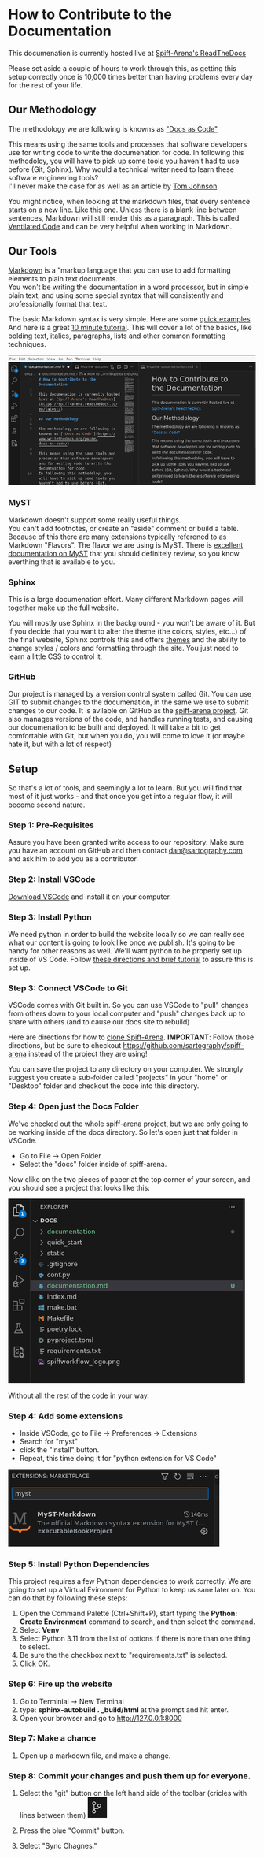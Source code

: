 # How to Contribute to the Documentation

This documenation is currently hosted live at [Spiff-Arena's ReadTheDocs](https://spiff-arena.readthedocs.io/en/latest/)


Please set aside a couple of hours to work through this, as getting this setup correctly once is 10,000 times better than having problems every day for the rest of your life.

## Our Methodology 

The methodology we are following is knowns as ["Docs as Code"](https://www.writethedocs.org/guide/docs-as-code/) 

This means using the same tools and processes that software developers use for writing code to write the documenation for code.
In following this methodoloy, you will have to pick up some tools you haven't had to use before (Git, Sphinx).
Why would a technical writer need to learn these software engineering tools?  
I'll never make the case for as well as an article by [Tom Johnson](https://idratherbewriting.com/trends/trends-to-follow-or-forget-docs-as-code.html).

You might notice, when looking at the markdown files, that every sentence starts on a new line.
Like this one.
Unless there is a blank line between sentences, Markdown will still render this as a paragraph.
This is called [Ventilated Code](https://vanemden.wordpress.com/2009/01/01/ventilated-prose/) and can be very helpful when working in Markdown.


## Our Tools

[Markdown](https://www.markdownguide.org/getting-started/) is a "markup language that you can use to add formatting elements to plain text documents.  
You won't be writing the documentation in a word processor, but in simple plain text, and using some special syntax that will consistently and professionally format that text.  


The basic Markdown syntax is very simple.  Here are some [quick examples](https://commonmark.org/help/). And here is a great [10 minute tutorial](https://commonmark.org/help/tutorial/).
This will cover a lot of the basics, like bolding text, italics, paragraphs, lists and other common formatting techniques.

![Markdown screenshot](./images/markdown.png "Markdown example")

### MyST
Markdown doesn't support some really useful things.  
You can't add footnotes, or create an "aside" comment or build a table.  
Because of this there are many extensions typically referened to as Markdown "Flavors".
The flavor we are using is MyST. 
There is [excellent documentation on MyST](https://myst-parser.readthedocs.io/en/v0.13.5/using/syntax.html) that you should definitely review, so you know everthing that is available to you.


### Sphinx
This is a large documenation effort. Many different Markdown pages will together make up the full website.

You will mostly use Sphinx in the background - you won't be aware of it.
But if you decide that you want to alter the theme (the colors, styles, etc...) of the final website, Sphinx controls this and offers  [themes](https://sphinx-themes.org/) and the ability to change styles / colors and formatting through the site.
You just need to learn a little CSS to control it.


### GitHub
Our project is managed by a version control system called Git.
You can use GIT to submit changes to the documenation, in the same we use to submit changes to our code.
It is avilable on GitHub as the [spiff-arena project](https://github.com/sartography/spiff-arena).  Git also manages versions of the code, and handles running tests, and causing our documenation to be built and deployed.
It will take a bit to get comfortable with Git, but when you do, you will come to love it (or maybe hate it, but with a lot of respect)

## Setup

So that's a lot of tools, and seemingly a lot to learn.
But you will find that most of it just works - and that once you get into a regular flow, it will become second nature.


### Step 1:  Pre-Requisites
Assure you have been granted write access to our repository.
Make sure you have an account on GitHub and then contact dan@sartography.com and ask him to add you as a contributor.


### Step 2:  Install VSCode
[Download VSCode](https://code.visualstudio.com/) and install it on your computer.

### Step 3: Install Python 
We need python in order to build the website locally so we can really see what our content is going to look like once we publish.  It's going to be handy for other reasons as well. We'll want python to be properly set up inside of VS Code. Follow [these directions and brief tutorial](https://code.visualstudio.com/docs/python/python-tutorial
) to assure this is set up.



### Step 3: Connect VSCode to Git
VSCode comes with Git built in.
So you can use VSCode to "pull" changes from others down to your local computer and "push" changes back up to share with others (and to cause our docs site to rebuild)

Here are directions for how to [clone Spiff-Arena](https://learn.microsoft.com/en-us/azure/developer/javascript/how-to/with-visual-studio-code/clone-github-repository?tabs=create-repo-command-palette%2Cinitialize-repo-activity-bar%2Ccreate-branch-command-palette%2Ccommit-changes-command-palette%2Cpush-command-palette#clone-repository).  **IMPORTANT**: Follow those directions, but be sure to checkout https://github.com/sartography/spiff-arena instead of the project they are using!

You can save the project to any directory on your computer.
We strongly suggest you create a sub-folder called "projects" in your "home" or "Desktop" folder and checkout the code into this directory.  

### Step 4: Open just the Docs Folder

We've checked out the whole spiff-arena project, but we are only going to be working inside of the docs directory.  So let's open just that folder in VSCode.

* Go to File -> Open Folder 
* Select the "docs" folder inside of spiff-arena.

Now clikc on the two pieces of paper at the top corner of your screen, and you should see a project that looks like this:

![Docs Directory](./images/docs_dir.png "Docs Directory")

Without all the rest of the code in your way.

### Step 4: Add some extensions
  * Inside VSCode, go to File -> Preferences -> Extensions
  * Search for "myst"
  * click the "install" button.
  * Repeat, this time doing it for "python extension for VS Code"

![Myst Extension](./images/myst.png "Search or MyST in extensions")


### Step 5: Install Python Dependencies
This project requires a few Python dependencies to work correctly.   We are going to set up a Virtual Evironment for Python to keep us sane later on.  You can do that by following these steps:

1. Open the Command Palette (Ctrl+Shift+P), start typing the **Python: Create Environment** command to search, and then select the command. 
1. Select **Venv**
1. Select Python 3.11 from the list of options if there is nore than one thing to select.
1. Be sure the the checkbox next to "requirements.txt" is selected. 
1. Click OK.

### Step 6: Fire up the website
1. Go to Terminial ->  New Terminal
1. type:  **sphinx-autobuild . _build/html** at the prompt and hit enter.
1. Open your browser and go to http://127.0.0.1:8000


### Step 7:  Make a chance
1. Open up a markdown file, and make a change. 

### Step 8:  Commit your changes and push them up for everyone.
1. Select the "git" button on the left hand side of the toolbar (cricles with lines between them) ![Git button](./images/git.png "Git button") 

2. Press the blue "Commit" button.

3. Select "Sync Chagnes."